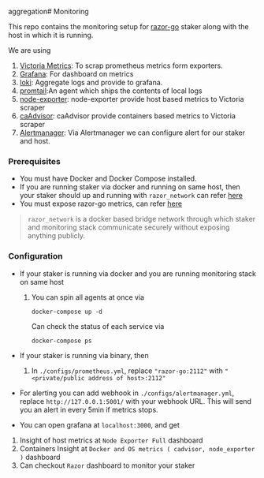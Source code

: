 aggregation# Monitoring

This repo contains the monitoring setup for [razor-go](https://github.com/razor-network/razor-go) staker along with the host in which it is running.


We are using
1.  [Victoria Metrics](https://victoriametrics.com/): To scrap prometheus metrics form exporters.
2. [Grafana](https://grafana.com/): For dashboard on metrics
3. [loki](https://grafana.com/oss/loki/): Aggregate logs and provide to grafana.
4. [promtail](https://grafana.com/docs/loki/latest/clients/promtail/):An agent which ships the contents of local logs
5. [node-exporter](https://prometheus.io/docs/guides/node-exporter/): node-exporter provide host based metrics to Victoria scraper
6. [caAdvisor](https://prometheus.io/docs/guides/cadvisor/): caAdvisor provide containers based metrics to Victoria scraper
7. [Alertmanager](https://github.com/prometheus/alertmanager.git): Via Alertmanager we can configure alert for our staker and host.


### Prerequisites 

- You must have Docker and Docker Compose installed.
- If you are running staker via docker and running on same host, then your staker should up and running with `razor_network` can refer [here](https://github.com/razor-network/razor-go/tree/v1-audit#docker-quick-start)
- You must expose razor-go metrics, can refer [here](https://github.com/razor-network/razor-go/tree/v1-audit#expose-metrics) 



> `razor_network` is a docker based bridge network through which staker and monitoring stack communicate securely without exposing anything publicly.



### Configuration 
- If your staker is running via docker and you are running monitoring stack on same host
    
    1. You can spin all agents at once via 
        
        ```
        docker-compose up -d
        ``` 
        Can check the status of each service via
        ```
        docker-compose ps
        ```
- If your staker is running via binary, then 
    
    1. In `./configs/prometheus.yml`, replace `"razor-go:2112"` with `"<private/public address of host>:2112"`

- For alerting you can add webhook in `./configs/alertmanager.yml`, replace `http://127.0.0.1:5001/` with your webhook URL. This will send you an alert in every 5min if metrics stops.
 
- You can open grafana at `localhost:3000`, and get 
 1. Insight of host metrics at `Node Exporter Full` dashboard
 2. Containers Insight at `Docker and OS metrics ( cadvisor, node_exporter )` dashboard
 3. Can checkout `Razor` dashboard to monitor your staker
